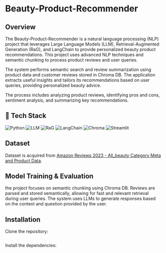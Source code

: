 # Beauty-Product-Recommender

## Overview
The Beauty-Product-Recommender is a natural language processing (NLP) project that leverages Large Language Models (LLM), Retrieval-Augmented Generation (RaG), and LangChain to provide personalized beauty product recommendations. This project uses advanced NLP techniques and semantic chunking to process product reviews and user queries.

The system performs semantic search and review summarization using product data and customer reviews stored in Chroma DB. The application extracts useful insights and tailors its recommendations based on user queries, providing personalized beauty advice.

The process includes analyzing product reviews, identifying pros and cons, sentiment analysis, and summarizing key recommendations.

## 🚀 Tech Stack

![Python](https://img.shields.io/badge/Python-3776AB?style=for-the-badge&logo=python&logoColor=white)
![LLM](https://img.shields.io/badge/LLM-(Large_Language_Models)-blue?style=for-the-badge&logo=python&logoColor=white)
![RaG](https://img.shields.io/badge/RaG-(Retrieval_Augmented_Generation)-green?style=for-the-badge&logo=python&logoColor=white)
![LangChain](https://img.shields.io/badge/LangChain-black?style=for-the-badge&logo=python&logoColor=white)
![Chroma](https://img.shields.io/badge/Chroma_DB-blue?style=for-the-badge&logo=python&logoColor=white)
![Streamlit](https://img.shields.io/badge/Streamlit-yellow?style=for-the-badge&logo=streamlit&logoColor=white)

## Dataset 
Dataset is acquired from [Amazon Reviews 2023 - All_beauty Category Meta and Product Data](https://amazon-reviews-2023.github.io).

## Model Training & Evaluation 
the project focuses on semantic chunking using Chroma DB. Reviews are parsed and stored semantically, allowing for fast and relevant retrieval during user queries. The system uses LLMs to generate responses based on the context and question provided by the user.

## Installation

Clone the repository:
```bash

```

Install the dependencies:
```bash

```

